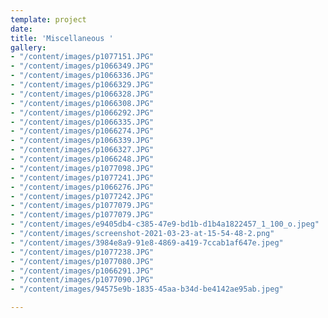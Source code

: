 ```yaml
---
template: project
date: 
title: 'Miscellaneous '
gallery:
- "/content/images/p1077151.JPG"
- "/content/images/p1066349.JPG"
- "/content/images/p1066336.JPG"
- "/content/images/p1066329.JPG"
- "/content/images/p1066328.JPG"
- "/content/images/p1066308.JPG"
- "/content/images/p1066292.JPG"
- "/content/images/p1066335.JPG"
- "/content/images/p1066274.JPG"
- "/content/images/p1066339.JPG"
- "/content/images/p1066327.JPG"
- "/content/images/p1066248.JPG"
- "/content/images/p1077098.JPG"
- "/content/images/p1077241.JPG"
- "/content/images/p1066276.JPG"
- "/content/images/p1077242.JPG"
- "/content/images/p1077079.JPG"
- "/content/images/p1077079.JPG"
- "/content/images/e9405db4-c385-47e9-bd1b-d1b4a1822457_1_100_o.jpeg"
- "/content/images/screenshot-2021-03-23-at-15-54-48-2.png"
- "/content/images/3984e8a9-91e8-4869-a419-7ccab1af647e.jpeg"
- "/content/images/p1077238.JPG"
- "/content/images/p1077080.JPG"
- "/content/images/p1066291.JPG"
- "/content/images/p1077090.JPG"
- "/content/images/94575e9b-1835-45aa-b34d-be4142ae95ab.jpeg"

---
```

